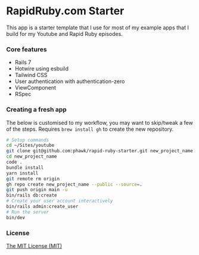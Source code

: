 # RapidRuby.com Starter

This app is a starter template that I use for most of my example apps that I build for my Youtube and Rapid Ruby episodes.

### Core features

- Rails 7
- Hotwire using esbuild
- Tailwind CSS
- User authentication with authentication-zero
- ViewComponent
- RSpec

### Creating a fresh app

The below is customised to my workflow, you may want to skip/tweak a few of the steps. Requires `brew install gh` to create the new repository.

```sh
# Setup commands
cd ~/Sites/youtube
git clone git@github.com:phawk/rapid-ruby-starter.git new_project_name
cd new_project_name
code .
bundle install
yarn install
git remote rm origin
gh repo create new_project_name --public --source=.
git push origin main -u
bin/rails db:create
# Create your user account interactively
bin/rails admin:create_user
# Run the server
bin/dev
```

### License

[The MIT License (MIT)](LICENSE.txt)
